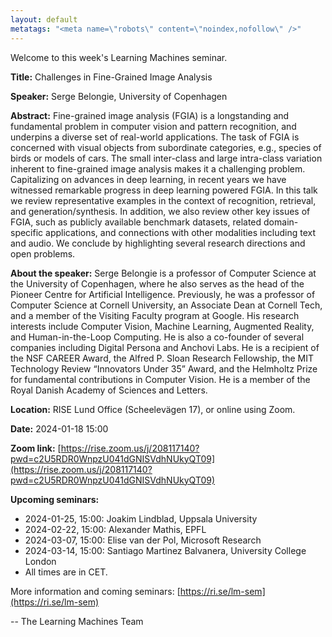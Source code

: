 ```yaml
---
layout: default
metatags: "<meta name=\"robots\" content=\"noindex,nofollow\" />"
---
```

Welcome to this week's Learning Machines seminar.

**Title:** Challenges in Fine-Grained Image Analysis

**Speaker:** Serge Belongie, University of Copenhagen

**Abstract:** Fine-grained image analysis (FGIA) is a longstanding and fundamental problem in computer vision and pattern recognition, and underpins a diverse set of real-world applications. The task of FGIA is concerned with visual objects from subordinate categories, e.g., species of birds or models of cars. The small inter-class and large intra-class variation inherent to fine-grained image analysis makes it a challenging problem. Capitalizing on advances in deep learning, in recent years we have witnessed remarkable progress in deep learning powered FGIA. In this talk we review representative examples in the context of recognition, retrieval, and generation/synthesis. In addition, we also review other key issues of FGIA, such as publicly available benchmark datasets, related domain-specific applications, and connections with other modalities including text and audio. We conclude by highlighting several research directions and open problems.

**About the speaker:** Serge Belongie is a professor of Computer Science at the University of Copenhagen, where he also serves as the head of the Pioneer Centre for Artificial Intelligence. Previously, he was a professor of Computer Science at Cornell University, an Associate Dean at Cornell Tech, and a member of the Visiting Faculty program at Google. His research interests include Computer Vision, Machine Learning, Augmented Reality, and Human-in-the-Loop Computing. He is also a co-founder of several companies including Digital Persona and Anchovi Labs. He is a recipient of the NSF CAREER Award, the Alfred P. Sloan Research Fellowship, the MIT Technology Review “Innovators Under 35” Award, and the Helmholtz Prize for fundamental contributions in Computer Vision. He is a member of the Royal Danish Academy of Sciences and Letters.

**Location:** RISE Lund Office (Scheelevägen 17), or online using Zoom.

**Date:** 2024-01-18 15:00

**Zoom link:** [https://rise.zoom.us/j/208117140?pwd=c2U5RDR0WnpzU041dGNISVdhNUkyQT09](https://rise.zoom.us/j/208117140?pwd=c2U5RDR0WnpzU041dGNISVdhNUkyQT09)

**Upcoming seminars:**

* 2024-01-25, 15:00: Joakim Lindblad, Uppsala University
* 2024-02-22, 15:00: Alexander Mathis, EPFL
* 2024-03-07, 15:00: Elise van der Pol, Microsoft Research
* 2024-03-14, 15:00: Santiago Martinez Balvanera, University College London
* All times are in CET.

More information and coming seminars: [https://ri.se/lm-sem](https://ri.se/lm-sem)

-- The Learning Machines Team

